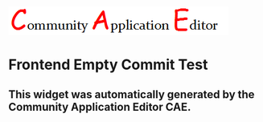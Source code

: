 ![CAE](https://github.com/PhilCAEOrg/frontendComponent-194/blob/gh-pages/img/logo.png)  

Frontend Empty Commit Test
===================


This widget was automatically generated by the Community Application Editor CAE.  
---------------
